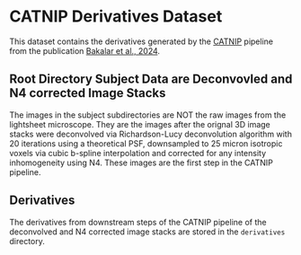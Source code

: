 # CATNIP Derivatives Dataset

This dataset contains the derivatives generated by the [CATNIP](https://github.com/AllenInstitute/CATNIP) pipeline from the publication [Bakalar et al., 2024](https://www.biorxiv.org/content/10.1101/2024.03.04.532985v1).

## Root Directory Subject Data are Deconvovled and N4 corrected Image Stacks

The images in the subject subdirectories are NOT the raw images from the lightsheet microscope. They are the images after the orignal 3D image stacks were deconvolved via Richardson-Lucy deconvolution algorithm with 20 iterations using a theoretical PSF, downsampled to 25 micron isotropic voxels via cubic b-spline interpolation and corrected for any intensity inhomogeneity using N4. These images are the first step in the CATNIP pipeline.

## Derivatives

The derivatives from downstream steps of the CATNIP pipeline of the deconvolved and N4 corrected image stacks are stored in the `derivatives` directory.
